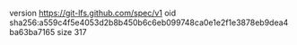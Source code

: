 version https://git-lfs.github.com/spec/v1
oid sha256:a559c4f5e4053d2b8b450b6c6eb099748ca0e1e2f1e3878eb9dea4ba63ba7165
size 317
